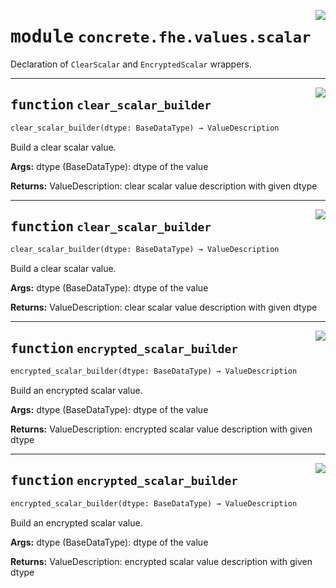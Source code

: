 <!-- markdownlint-disable -->

<a href="../../../compilers/concrete-compiler/compiler/lib/Bindings/Python/concrete/fhe/values/scalar.py#L0"><img align="right" style="float:right;" src="https://img.shields.io/badge/-source-cccccc?style=flat-square"></a>

# <kbd>module</kbd> `concrete.fhe.values.scalar`
Declaration of `ClearScalar` and `EncryptedScalar` wrappers. 


---

<a href="../../../compilers/concrete-compiler/compiler/lib/Bindings/Python/concrete/fhe/values/scalar.py#L9"><img align="right" style="float:right;" src="https://img.shields.io/badge/-source-cccccc?style=flat-square"></a>

## <kbd>function</kbd> `clear_scalar_builder`

```python
clear_scalar_builder(dtype: BaseDataType) → ValueDescription
```

Build a clear scalar value. 



**Args:**
  dtype (BaseDataType):  dtype of the value 



**Returns:**
  ValueDescription:  clear scalar value description with given dtype 


---

<a href="../../../compilers/concrete-compiler/compiler/lib/Bindings/Python/concrete/fhe/values/scalar.py#L9"><img align="right" style="float:right;" src="https://img.shields.io/badge/-source-cccccc?style=flat-square"></a>

## <kbd>function</kbd> `clear_scalar_builder`

```python
clear_scalar_builder(dtype: BaseDataType) → ValueDescription
```

Build a clear scalar value. 



**Args:**
  dtype (BaseDataType):  dtype of the value 



**Returns:**
  ValueDescription:  clear scalar value description with given dtype 


---

<a href="../../../compilers/concrete-compiler/compiler/lib/Bindings/Python/concrete/fhe/values/scalar.py#L28"><img align="right" style="float:right;" src="https://img.shields.io/badge/-source-cccccc?style=flat-square"></a>

## <kbd>function</kbd> `encrypted_scalar_builder`

```python
encrypted_scalar_builder(dtype: BaseDataType) → ValueDescription
```

Build an encrypted scalar value. 



**Args:**
  dtype (BaseDataType):  dtype of the value 



**Returns:**
  ValueDescription:  encrypted scalar value description with given dtype 


---

<a href="../../../compilers/concrete-compiler/compiler/lib/Bindings/Python/concrete/fhe/values/scalar.py#L28"><img align="right" style="float:right;" src="https://img.shields.io/badge/-source-cccccc?style=flat-square"></a>

## <kbd>function</kbd> `encrypted_scalar_builder`

```python
encrypted_scalar_builder(dtype: BaseDataType) → ValueDescription
```

Build an encrypted scalar value. 



**Args:**
  dtype (BaseDataType):  dtype of the value 



**Returns:**
  ValueDescription:  encrypted scalar value description with given dtype 


